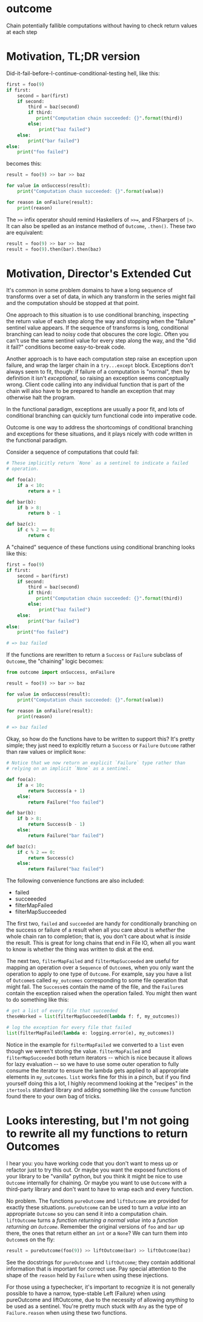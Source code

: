 # outcome
Chain potentially fallible computations without having to check return values at each step

# Motivation, TL;DR version
Did-it-fail-before-I-continue-conditional-testing hell, like this:
```python
first = foo(9)
if first:
    second = bar(first)
    if second:
        third = baz(second)
        if third:
           print("Computation chain succeeded: {}".format(third))
        else:
            print("baz failed")
    else:
        print("bar failed")
else:
    print("foo failed")
```
becomes this:
```python
result = foo(9) >> bar >> baz

for value in onSuccess(result):
    print("Computation chain succeeded: {}".format(value))

for reason in onFailure(result):
    print(reason)
```
The `>>` infix operator should remind Haskellers of `>>=`, and
FSharpers of `|>`. It can also be spelled as an instance method
of `Outcome`, `.then()`. These two are equivalent:

```python
result = foo(9) >> bar >> baz
result = foo(9).then(bar).then(baz)
```

# Motivation, Director's Extended Cut
It's common in some problem domains to have a long sequence of
transforms over a set of data, in which any transform in the series
might fail and the computation should be stopped at that point.

One approach to this situation is to use conditional branching,
inspecting the return value of each step along the way and stopping
when the "failure" sentinel value appears.  If the sequence of
transforms is long, conditional branching can lead to noisy code that
obscures the core logic. Often you can't use the same sentinel value
for every step along the way, and the "did it fail?" conditions become
easy-to-break code.

Another approach is to have each computation step raise an exception
upon failure, and wrap the larger chain in a `try...except` block.
Exceptions don't always seem to fit, though: if failure of a
computation is "normal", then by definition it isn't *exceptional*, so
raising an exception seems conceptually wrong. Client code calling
into any individual function that is part of the chain will also have
to be prepared to handle an exception that may otherwise halt the
program.

In the functional paradigm, exceptions are usually a poor fit,
and lots of conditional branching can quickly turn functional code
into imperative code.

Outcome is one way to address the shortcomings of conditional
branching and exceptions for these situations, and it plays nicely
with code written in the functional paradigm.

Consider a sequence of computations that could fail:

```python
# These implicitly return `None` as a sentinel to indicate a failed
# operation.

def foo(a):
    if a < 10:
        return a + 1

def bar(b):
    if b > 8:
        return b - 1

def baz(c):
    if c % 2 == 0:
        return c
```

A "chained" sequence of these functions using conditional branching
looks like this:
```python
first = foo(9)
if first:
    second = bar(first)
    if second:
        third = baz(second)
        if third:
           print("Computation chain succeeded: {}".format(third))
        else:
            print("baz failed")
    else:
        print("bar failed")
else:
    print("foo failed")

# => baz failed
```

If the functions are rewritten to return a `Success` or `Failure`
subclass of `Outcome`, the "chaining" logic becomes:

```python
from outcome import onSuccess, onFailure

result = foo(9) >> bar >> baz

for value in onSuccess(result):
    print("Computation chain succeeded: {}".format(value))

for reason in onFailure(result):
    print(reason)

# => baz failed
```

Okay, so how do the functions have to be written to support this?
It's pretty simple; they just need to explcitly return a `Success` or
`Failure` `Outcome` rather than raw values or implicit `None`:

```python
# Notice that we now return an explicit `Failure` type rather than
# relying on an implicit `None` as a sentinel.

def foo(a):
    if a < 10:
        return Success(a + 1)
    else:
        return Failure("foo failed")

def bar(b):
    if b > 8:
        return Success(b - 1)
    else:
        return Failure("bar failed")

def baz(c):
    if c % 2 == 0:
        return Success(c)
    else:
        return Failure("baz failed")

```

The following convenience functions are also included:
* failed
* succeeeded
* filterMapFailed
* filterMapSucceeded

The first two, `failed` and `succeeded` are handy for conditionally
branching on the success or failure of a result when all you care
about is *whether* the whole chain ran to completion; that is, you
don't care about what is *inside* the result. This is great for long
chains that end in File IO, when all you want to know is whether the
thing was written to disk at the end.

The next two, `filterMapFailed` and `filterMapSucceeded` are useful
for mapping an operation over a `Sequence` of `Outcome`s, when you
only want the operation to apply to one type of `Outcome`. For
example, say you have a list of `Outcome`s called `my_outcomes`
corresponding to some file operation that might fail. The `Success`es
contain the name of the file, and the `Failure`s contain the exception
raised when the operation failed. You might then want to do something
like this:

```python
# get a list of every file that succeeded
theseWorked = list(filterMapSucceeded(lambda f: f, my_outcomes))

# log the exception for every file that failed
list(filterMapFailed(lambda e: logging.error(e), my_outcomes))
```

Notice in the example for `filterMapFailed` we converted to a `list`
even though we weren't storing the value. `filterMapFailed` and
`filterMapSucceeded` both return iterators -- which is nice because it
allows for lazy evaluation -- so we have to use some outer operation
to fully consume the iterator to ensure the lambda gets applied to all
appropriate elements in `my_outcomes`. `list` works fine for this in a
pinch, but if you find yourself doing this a lot, I highly recommend
looking at the "recipes" in the `itertools` standard library and
adding something like the `consume` function found there to your own
bag of tricks.

# Looks interesting, but I'm not going to rewrite all my functions to return Outcomes

I hear you: you have working code that you don't want to mess up or
refactor just to try this out. Or maybe you want the exposed functions
of your library to be "vanilla" python, but you think it might be nice
to use `Outcome` internally for chaining. Or maybe you want to use
`Outcome` with a third-party library and don't want to have to wrap
each and every function.

No problem. The functions `pureOutcome` and `liftOutcome` are provided
for exactly these situations. `pureOutcome` can be used to turn a
*value* into an appropriate `Outcome` so you can send it into a
computation chain. `liftOutcome` turns a *function returning a normal
value* into a *function returning an `Outcome`*. Remember the original
versions of `foo` and `bar` up there, the ones that return either an
`int` or a `None`?  We can turn them into `Outcome`s on the fly:

```python
result = pureOutcome(foo(9)) >> liftOutcome(bar) >> liftOutcome(baz)
```

See the docstrings for `pureOutcome` and `liftOutcome`; they contain
additional information that is important for correct use. Pay special
attention to the shape of the `reason` held by `Failure` when using
these injections.

For those using a typechecker, it's important to recognize it is not
generally possible to have a narrow, type-stable Left (Failure) when
using pureOutcome and liftOutcome, due to the necessity of allowing
*anything* to be used as a sentinel. You're pretty much stuck with
`Any` as the type of `Failure.reason` when using these two functions.
